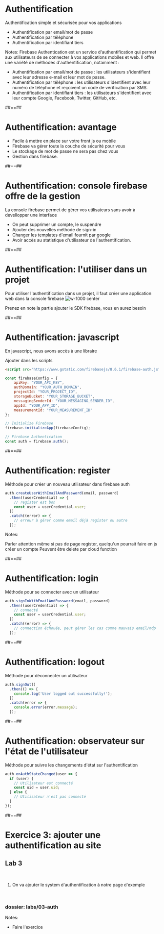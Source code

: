 # Authentification

Authentification simple et sécurisée pour vos applications

* Authentification par email/mot de passe 
* Authentification par téléphone
* Authentification par identifiant tiers
<!-- .element: class="list-fragment" -->

Notes:
Firebase Authentication est un service d'authentification qui permet aux utilisateurs de se connecter à vos applications mobiles et web. Il offre une variété de méthodes d'authentification, notamment :

* Authentification par email/mot de passe : les utilisateurs s'identifient avec leur adresse e-mail et leur mot de passe.
* Authentification par téléphone : les utilisateurs s'identifient avec leur numéro de téléphone et reçoivent un code de vérification par SMS.
* Authentification par identifiant tiers : les utilisateurs s'identifient avec leur compte Google, Facebook, Twitter, GitHub, etc.


##==##

# Authentification: avantage

* Facile à mettre en place sur votre front js ou mobile
* Firebase va gérer toute la couche de sécurité pour vous
* Le stockage de mot de passe ne sera pas chez vous
* Gestion dans firebase.
<!-- .element: class="list-fragment" -->

##==##

# Authentification: console firebase offre de la gestion

La console firebase permet de gérer vos utilisateurs sans avoir à devellopper une interface

* On peut supprimer un compte, le suspendre
* Ajouter des nouvelles méthode de sign-in 
* Changer les templates d'email fournit par google
* Avoir accès au statistique d'utilisateur de l'authentification.
<!-- .element: class="list-fragment" -->

##==##

# Authentification: l'utiliser dans un projet

Pour utiliser l'authentification dans un projet, il faut créer une application web dans la console firebase
![w-1000 center](./assets/images/ajouter_application.png)

Prenez en note la partie ajouter le SDK firebase, vous en aurez besoin

##==##
<!-- .slide: class="with-code consolas" -->

# Authentification: javascript

En javascript, nous avons accès à une libraire

Ajouter dans les scripts

```html
<script src="https://www.gstatic.com/firebasejs/8.6.1/firebase-auth.js"></script>
```

```js
const firebaseConfig = {
    apiKey: "YOUR_API_KEY",
    authDomain: "YOUR_AUTH_DOMAIN",
    projectId: "YOUR_PROJECT_ID",
    storageBucket: "YOUR_STORAGE_BUCKET",
    messagingSenderId: "YOUR_MESSAGING_SENDER_ID",
    appId: "YOUR_APP_ID",
    measurementId: "YOUR_MEASUREMENT_ID"
};

// Initialize Firebase
firebase.initializeApp(firebaseConfig);

// Firebase Authentication
const auth = firebase.auth();
```

##==##

<!-- .slide: class="with-code consolas" -->

# Authentification: register

Méthode pour créer un nouveau utilisateur dans firebase auth

```js
auth.createUserWithEmailAndPassword(email, password)
  .then((userCredential) => {
    // register est bon
    const user = userCredential.user;
  })
  .catch((error) => {
    // erreur à gérer comme email déjà register ou autre
  });
```
<!-- .element: class="big-code" -->

Notes:

Parler attention même si pas de page register, quelqu'un pourrait faire en js créer un compte
Peuvent être delete par cloud function

##==##

<!-- .slide: class="with-code consolas" -->

# Authentification: login

Méthode pour se connecter avec un utilisateur

```js
auth.signInWithEmailAndPassword(email, password)
  .then((userCredential) => {
    // connecté
    const user = userCredential.user;
  })
  .catch((error) => {
    // connection échouée, peut gérer les cas comme mauvais email/mdp
  });
```
<!-- .element: class="big-code" -->

##==##
<!-- .slide: class="with-code consolas" -->
# Authentification: logout

Méthode pour déconnecter un utilisateur

```js
auth.signOut()
  .then(() => {
    console.log('User logged out successfully!');
  })
  .catch(error => {
    console.error(error.message);
  });
```
<!-- .element: class="big-code" -->

##==##
<!-- .slide: class="with-code consolas" -->

# Authentification: observateur sur l'état de l'utilisateur

Méthode pour suivre les changements d'état sur l'authentification

```js
auth.onAuthStateChanged(user => {
  if (user) {
    // Utilisateur est connecté
    const uid = user.uid;
  } else {
    // Utilisateur n'est pas connecté
  }
});
```
<!-- .element: class="big-code" -->

##==##


<!-- .slide: class="exercice" -->

# Exercice 3: ajouter une authentification au site

## Lab 3

<br>

1. On va ajouter le system d'authentification à notre page d'exemple

<br>

### dossier: labs/03-auth

Notes:

- Faire l'exercice

